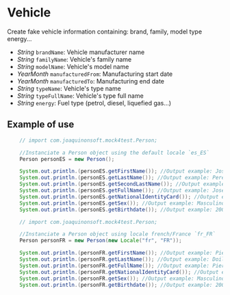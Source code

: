 # Vehicle

Create fake vehicle information containing: brand, family, model type energy...

 - *String* `brandName`: Vehicle manufacturer name
 - *String* `familyName`: Vehicle's family name
 - *String* `modelName`: Vehicle's model name
 - *YearMonth* `manufacturedFrom`: Manufacturing start date
 - *YearMonth* `manufacturedTo`: Manufacturing end date
 - *String* `typeName`: Vehicle's type name
 - *String* `typeFullName`: Vehicle's type full name
 - *String* `energy`: Fuel type (petrol, diesel, liquefied gas...)

## Example of use

```java
    // import com.joaquinonsoft.mock4test.Person;

    //Instanciate a Person object using the default locale `es_ES`
    Person personES = new Person();

    System.out.println.(personES.getFirstName()); //Output example: José
    System.out.println.(personES.getLastName()); //Output example: Perez
    System.out.println.(personES.getSecondLastName()); //Output example: García
    System.out.println.(personES.getFullName()); //Output example: José Perez García
    System.out.println.(personES.getNationalIdentityCard()); //Output example: 111111111A
    System.out.println.(personES.getSex()); //Output example: Masculino
    System.out.println.(personES.getBirthdate()); //Output example: 2002-05-23
```

```java
    // import com.joaquinonsoft.mock4test.Person;

    //Instanciate a Person object using locale french/France `fr_FR`
    Person personFR = new Person(new Locale("fr", "FR"));

    System.out.println.(personFR.getFirstName()); //Output example: Pierre
    System.out.println.(personFR.getLastName()); //Output example: Doillon
    System.out.println.(personFR.getFullName()); //Output example: Pierre Doillon
    System.out.println.(personFR.getNationalIdentityCard()); //Output example: 111111111A
    System.out.println.(personFR.getSex()); //Output example: Masculino
    System.out.println.(personFR.getBirthdate()); //Output example: 2002-05-23
```